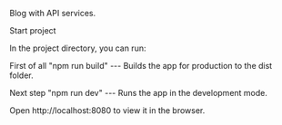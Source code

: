 Blog with API services.

Start project

In the project directory, you can run:

First of all "npm run build" --- Builds the app for production to the dist folder.

Next step "npm run dev" --- Runs the app in the development mode.

Open http://localhost:8080 to view it in the browser.



